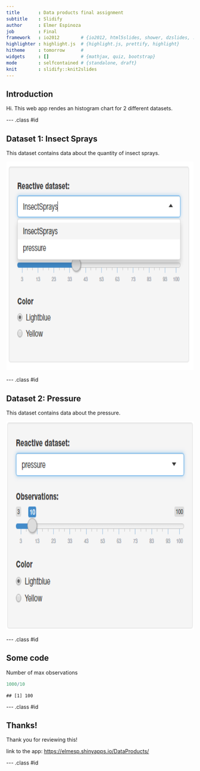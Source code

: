 ```yaml
---
title       : Data products final assignment
subtitle    : Slidify
author      : Elmer Espinoza
job         : Final
framework   : io2012        # {io2012, html5slides, shower, dzslides, ...}
highlighter : highlight.js  # {highlight.js, prettify, highlight}
hitheme     : tomorrow      # 
widgets     : []            # {mathjax, quiz, bootstrap}
mode        : selfcontained # {standalone, draft}
knit        : slidify::knit2slides
---
```


## Introduction

Hi. This web app rendes an histogram chart for 2 different datasets.

--- .class #id 

## Dataset 1: Insect Sprays

This dataset contains data about the quantity of insect sprays.

<div style='text-align: center;'>
    <img height='560' src='./assets/img/is.png' />
</div>

--- .class #id 

## Dataset 2: Pressure

This dataset contains data about the pressure.

<div style='text-align: center;'>
    <img height='560' src='./assets/img/press.png' />
</div>

--- .class #id 

## Some code

Number of max observations


```r
1000/10
```

```
## [1] 100
```

--- .class #id 

## Thanks!

Thank you for reviewing this!

link to the app:
https://elmesp.shinyapps.io/DataProducts/

--- .class #id
